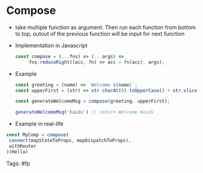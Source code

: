 # Compose
- take multiple function as argument. Then run each function from bottom to top, outout of the previous function will be input for next function
- Implementation in Javascript
	```js
	const compose = (...fns) => (...args) => 
         fns.reduceRight((acc, fn) => acc = fn(acc), args);
	```
	
- Example 

	```js
	const greeting = (name) => `Welcome ${name}`;
	const upperFirst = (str) => str.charAt(0).toUpperCase() + str.slice(1);

	const generateWelcomeMsg = compose(greeting, upperFirst);

	generateWelcomeMsg('haidv') // return Welcome Haidv

	```

- Example in real-life

```js
const MyComp = compose(
 connect(mapStateToProps, mapDispatchToProps),
 withRouter
)(Hello)
```

Tags: #fp